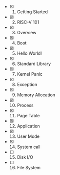 - [x] 01. Getting Started 
- [x] 02. RISC-V 101 
- [x] 03. Overview
- [x] 04. Boot
- [x] 05. Hello World!
- [x] 06. Standard Library 
- [x] 07. Kernel Panic
- [x] 08. Exception
- [x] 09. Memory Allocation
- [x] 10. Process
- [x] 11. Page Table 
- [x] 12. Application
- [x] 13. User Mode
- [x] 14. System call
- [ ] 15. Disk I/O 
- [ ] 16. File System
